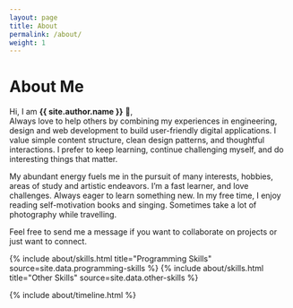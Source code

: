 ```yaml
---
layout: page
title: About
permalink: /about/
weight: 1
---
```


# **About Me**

Hi, I am **{{ site.author.name }}** :wave:,<br>
Always love to help others by combining my experiences in engineering, design and web development to build user-friendly digital applications. I value simple content structure, clean design patterns, and thoughtful interactions. 
I prefer to keep learning, continue challenging myself, and do interesting things that matter. 

My abundant energy fuels me in the pursuit of many interests, hobbies, areas of study and artistic endeavors. 
I’m a fast learner, and love challenges. Always eager to learn something new.
In my free time, I enjoy reading self-motivation books and singing. Sometimes take a lot of photography while travelling.

Feel free to send me a message if you want to collaborate on projects or just want to connect. 
<div class="row">

{% include about/skills.html title="Programming Skills" source=site.data.programming-skills %}
{% include about/skills.html title="Other Skills" source=site.data.other-skills %}
</div>

<div class="row">
{% include about/timeline.html %}
</div>